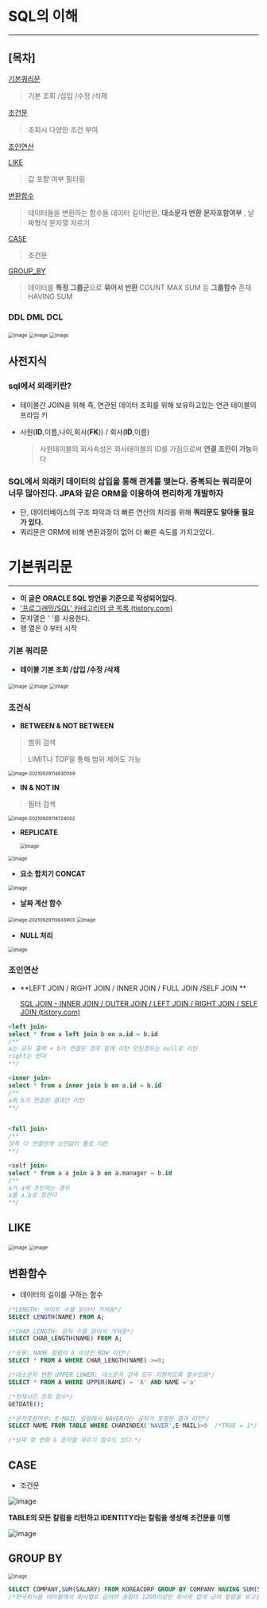 # SQL의 이해

---

## [목차]

[기본쿼리문](#기본쿼리문)

>  기본 조회 /삽입 /수정 /삭제

[조건문](#조건식)

> 조회시 다양한 조건 부여

[조인연산](#조인연산)

[LIKE](#LIKE)

> 값 포함 여부 필터링

[변환함수](#변환함수)

> 데이터들을 변환하는 함수들
> 데이터 길이반환, **대소문자 변환**
> **문자포함여부** , 날짜형식
> 문자열 자르기

[CASE](#CASE)

>조건문

[GROUP_BY](#GROUP_BY)

> 데이터를 **특정 그룹군**으로 **묶어서 반환**
> COUNT MAX SUM 등 **그룹함수** 존재
> HAVING SUM



### **DDL DML DCL**

<img src="https://user-images.githubusercontent.com/68331041/135019757-25b041d3-6170-48f3-8e21-e6bfcdbc676f.png" alt="image" style="zoom: 67%;" />

<img src="https://user-images.githubusercontent.com/68331041/135019781-9a3041c9-4906-4ecf-8837-f65d73383e7c.png" alt="image" style="zoom:67%;" />

<img src="https://user-images.githubusercontent.com/68331041/135019829-15df1710-f8f6-4769-bab7-65a8100b632d.png" alt="image" style="zoom:67%;" />



## 사전지식

### sql에서 외래키란?

+ 테이블간 JOIN을 위해 즉, 연관된 데이터 조회를 위해 보유하고있는 연관 테이블의 프라임 키

+ 사원(**ID**,이름,나이,회사(**FK**))   /       회사(**ID**,이름)

  > 사원테이블의 회사속성은 회사테이블의 ID를 가짐으로써 **연결 조인이 가능**하다



### SQL에서 외래키 데이터의 삽입을 통해 관계를 맺는다. 중복되는 쿼리문이 너무 많아진다. JPA와 같은 ORM을 이용하여 편리하게 개발하자 

+ 단, 데이터베이스의 구조 파악과 더 빠른 연산의 처리를 위해 **쿼리문도 알아둘 필요가 있다.** 
+ 쿼리문은 ORM에 비해 변환과정이 없어 더 빠른 속도를 가지고있다.

# 기본쿼리문

---

+ **이 글은 ORACLE SQL 방언을 기준으로 작성되어있다.**
+ ['프로그래밍/SQL' 카테고리의 글 목록 (tistory.com)](https://lcs1245.tistory.com/category/프로그래밍/SQL)
+ 문자열은 ' '를 사용한다.
+ 행 열은 0 부터 시작



### 기본 쿼리문

+ **테이블 기본 조회 /삽입 /수정 /삭제**

<img src="https://user-images.githubusercontent.com/68331041/135194144-e1a1d757-390b-4e30-838a-692375d61a9f.png" alt="image" style="zoom: 67%;" />

<img src="https://user-images.githubusercontent.com/68331041/135194163-948b203c-f520-4e49-bf31-33a0cfd558c6.png" alt="image" style="zoom:67%;" />

<img src="https://user-images.githubusercontent.com/68331041/135194176-0458356d-e019-4d99-aa3f-8a6d6b1c2663.png" alt="image" style="zoom:67%;" />



### 조건식

+ **BETWEEN & NOT BETWEEN**

> 범위 검색
>
> LIMIT나 TOP을 통해 범위 제어도 가능

<img src="C:\Users\afrad\AppData\Roaming\Typora\typora-user-images\image-20210929114630059.png" alt="image-20210929114630059" style="zoom: 67%;" />

+ **IN & NOT IN**

> 필터 검색

<img src="C:\Users\afrad\AppData\Roaming\Typora\typora-user-images\image-20210929114724002.png" alt="image-20210929114724002" style="zoom: 67%;" />

+ **REPLICATE**

  <img src="https://user-images.githubusercontent.com/68331041/135194957-3cb2de12-830e-402c-a297-6b007070f45a.png" alt="image" style="zoom: 67%;" />

<img src="https://user-images.githubusercontent.com/68331041/135194865-4bf9ec95-3ebf-4c8f-9eed-3eca379fbf77.png" alt="image" style="zoom: 67%;" />

+ **요소 합치기 CONCAT**

<img src="https://user-images.githubusercontent.com/68331041/135195182-216975a0-4b40-4162-949a-02eb220bd87c.png" alt="image" style="zoom: 67%;" />

+ **날짜 계산 함수**

<img src="C:\Users\afrad\AppData\Roaming\Typora\typora-user-images\image-20210929115635903.png" alt="image-20210929115635903" style="zoom: 67%;" />

<img src="https://user-images.githubusercontent.com/68331041/135206489-145e014e-2320-406e-9cce-378e082d49a1.png" alt="image" style="zoom:67%;" />

+ **NULL 처리**

<img src="https://user-images.githubusercontent.com/68331041/135195573-25e4a75b-d144-4f90-8d78-6ff389d93342.png" alt="image" style="zoom:67%;" />



### 조인연산

+ **LEFT JOIN / RIGHT JOIN / INNER JOIN / FULL JOIN /SELF JOIN **

  [SQL JOIN - INNER JOIN / OUTER JOIN / LEFT JOIN / RIGHT JOIN / SELF JOIN (tistory.com)](https://lcs1245.tistory.com/entry/SQL-JOIN-INNER-JOIN-OUTER-JOIN-LEFT-JOIN-RIGHT-JOIN-SELF-JOIN?category=348747)

~~~sql
<left join>
select * from a left join b on a.id = b.id
/**
a는 모두 출력 + b가 연결된 경우 함께 리턴 안된경우는 null로 리턴
right는 반대
**/

<inner join>
select * from a inner join b on a.id = b.id
/**
a와 b가 연결된 결과만 리턴
**/


<full join>
/**
양측 다 연결관계 상관없이 풀로 리턴
**/

<self join>
select * from a a join a b on a.manager = b.id
/**
a가 a에 조인하는 경우
a를 a,b로 칭한다
**/

~~~



## LIKE

<img src="https://user-images.githubusercontent.com/68331041/135199796-ce3eb41a-fe97-4468-b242-412764fd2a4b.png" alt="image" style="zoom:67%;" />

<img src="https://user-images.githubusercontent.com/68331041/135199824-fc512564-1b9f-42e7-b8d0-41ad38a18241.png" alt="image" style="zoom:67%;" />

## 변환함수

+ 데이터의 길이를 구하는 함수

~~~SQL
/*LENGTH: 바이트 수를 읽어서 가져옴*/
SELECT LENGTH(NAME) FROM A;

/*CHAR_LENGTH: 문자 수를 읽어서 가져옴*/
SELECT CHAR_LENGTH(NAME) FROM A;

/*응용: NAME 컬럼이 8 이상인 ROW 리턴*/
SELECT * FROM A WHERE CHAR_LENGTH(NAME) >=8;

/*대소문자 변환 UPPER LOWER: 대소문자 검색 모두 지원하도록 할수있음*/
SELECT * FROM A WHERE UPPER(NAME) = 'A' AND NAME ='a'

/*현재시간 조회 함수*/
GETDATE();

/*문자포함여부: E-MAIL 칼럼에서 NAVER라는 글자가 포함된 결과 리턴*/
SELECT NAME FROM TABLE WHERE CHARINDEX('NAVER',E-MAIL)>0  /*TRUE = 1*/

/*날짜 형 변환 & 문자열 자르기 함수도 있다.*/
~~~



## CASE

+ 조건문

![image](https://user-images.githubusercontent.com/68331041/135206207-a3139bf1-bab5-40b7-9371-ff7e5b9431e6.png)

**TABLE의 모든 칼럼을 리턴하고 IDENTITY라는 칼럼을 생성해 조건문을 이행**

![image](https://user-images.githubusercontent.com/68331041/135206254-f57f3fba-d27f-4bf8-9314-76d7822fdf1f.png)



## GROUP BY

<img src="https://user-images.githubusercontent.com/68331041/135206957-adb0f850-c27c-4116-baf1-0514dc7f994f.png" alt="image" style="zoom:67%;" />

~~~SQL
SELECT COMPANY,SUM(SALARY) FROM KOREACORP GROUP BY COMPANY HAVING SUM(SALARY)>=1200;
/*한국회사들 테이블에서 회사별로 급여의 총합이 1200이상인 회사와 합계 급여 칼럼을 보고싶다*/
~~~

